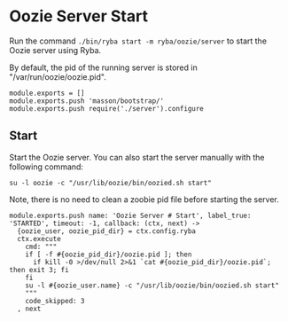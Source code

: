 
# Oozie Server Start

Run the command `./bin/ryba start -m ryba/oozie/server` to start the Oozie
server using Ryba.

By default, the pid of the running server is stored in
"/var/run/oozie/oozie.pid".

    module.exports = []
    module.exports.push 'masson/bootstrap/'
    module.exports.push require('./server').configure

## Start

Start the Oozie server. You can also start the server manually with the
following command:

```
su -l oozie -c "/usr/lib/oozie/bin/oozied.sh start"
```

Note, there is no need to clean a zoobie pid file before starting the server.

    module.exports.push name: 'Oozie Server # Start', label_true: 'STARTED', timeout: -1, callback: (ctx, next) ->
      {oozie_user, oozie_pid_dir} = ctx.config.ryba
      ctx.execute
        cmd: """
        if [ -f #{oozie_pid_dir}/oozie.pid ]; then
          if kill -0 >/dev/null 2>&1 `cat #{oozie_pid_dir}/oozie.pid`; then exit 3; fi
        fi
        su -l #{oozie_user.name} -c "/usr/lib/oozie/bin/oozied.sh start"
        """
        code_skipped: 3
      , next

